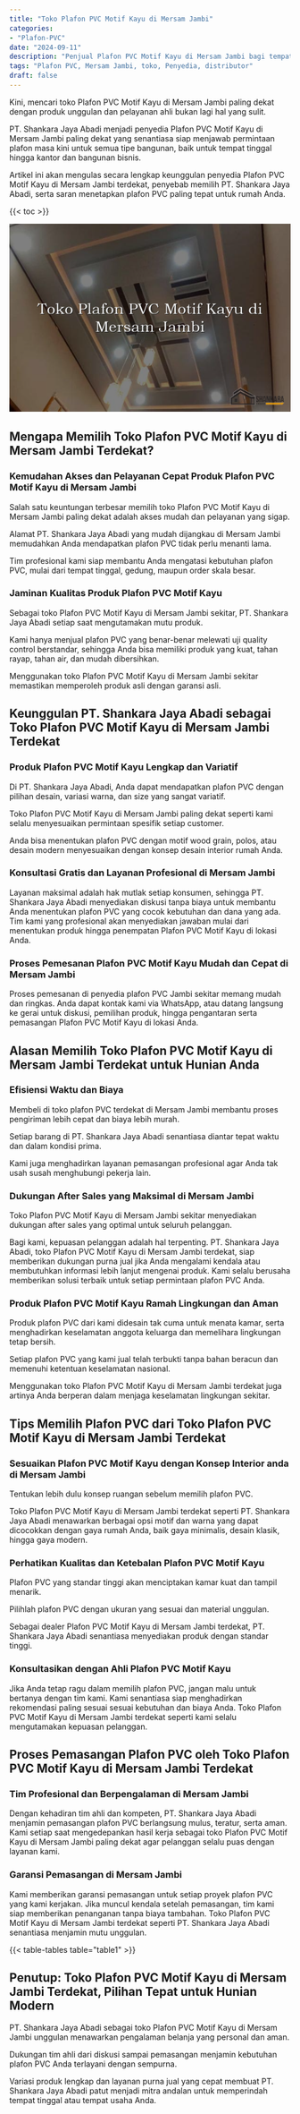 ```yaml
---
title: "Toko Plafon PVC Motif Kayu di Mersam Jambi"
categories: 
- "Plafon-PVC"
date: "2024-09-11"
description: "Penjual Plafon PVC Motif Kayu di Mersam Jambi bagi tempat tinggal, perkantoran, serta gerai. Plafon berkualitas, beragam motif, variasi warna menarik, beserta servis instalasi dikerjakan oleh tenaga ahli berpengalaman dan jaminan resmi!|Servis penyediaan Plafon PVC Motif Kayu di Mersam Jambi untuk kebutuhan rumah, kantor, maupun ritel, dengan produk terbaik dan pemasangan oleh tim profesional dan garansi resmi.|Solusi Plafon PVC Motif Kayu di Mersam Jambi yang terpercaya bagi hunian, perkantoran, dan gerai, bersama material unggulan dan instalasi oleh tim profesional dan garansi resmi.|Distribusi Plafon PVC Motif Kayu di Mersam Jambi bagi tempat tinggal, perkantoran, dan ritel, dengan material berkualitas dan instalasi oleh tenaga ahli profesional, lengkap beserta jaminan resmi.}"
tags: "Plafon PVC, Mersam Jambi, toko, Penyedia, distributor"
draft: false
---
```


Kini, mencari toko Plafon PVC Motif Kayu di Mersam Jambi paling dekat dengan produk unggulan dan pelayanan ahli bukan lagi hal yang sulit.

PT. Shankara Jaya Abadi menjadi penyedia Plafon PVC Motif Kayu di Mersam Jambi paling dekat yang senantiasa siap menjawab permintaan plafon masa kini untuk semua tipe bangunan, baik untuk tempat tinggal hingga kantor dan bangunan bisnis.

Artikel ini akan mengulas secara lengkap keunggulan penyedia Plafon PVC Motif Kayu di Mersam Jambi terdekat, penyebab memilih PT. Shankara Jaya Abadi, serta saran menetapkan plafon PVC paling tepat untuk rumah Anda.

{{< toc >}}

![Toko Plafon PVC Motif Kayu di Mersam Jambi](/images/Plafon-PVC/Toko-Plafon-PVC-Motif-Kayu-di-Mersam-Jambi.png)


## Mengapa Memilih Toko Plafon PVC Motif Kayu di Mersam Jambi Terdekat?

### Kemudahan Akses dan Pelayanan Cepat Produk Plafon PVC Motif Kayu di Mersam Jambi

Salah satu keuntungan terbesar memilih toko Plafon PVC Motif Kayu di Mersam Jambi paling dekat adalah akses mudah dan pelayanan yang sigap.

Alamat PT. Shankara Jaya Abadi yang mudah dijangkau di Mersam Jambi memudahkan Anda mendapatkan plafon PVC tidak perlu menanti lama.

Tim profesional kami siap membantu Anda mengatasi kebutuhan plafon PVC, mulai dari tempat tinggal, gedung, maupun order skala besar.

### Jaminan Kualitas Produk Plafon PVC Motif Kayu

Sebagai toko Plafon PVC Motif Kayu di Mersam Jambi sekitar, PT. Shankara Jaya Abadi setiap saat mengutamakan mutu produk.

Kami hanya menjual plafon PVC yang benar-benar melewati uji quality control berstandar, sehingga Anda bisa memiliki produk yang kuat, tahan rayap, tahan air, dan mudah dibersihkan.

Menggunakan toko Plafon PVC Motif Kayu di Mersam Jambi sekitar memastikan memperoleh produk asli dengan garansi asli.

## Keunggulan PT. Shankara Jaya Abadi sebagai Toko Plafon PVC Motif Kayu di Mersam Jambi Terdekat

### Produk Plafon PVC Motif Kayu Lengkap dan Variatif

Di PT. Shankara Jaya Abadi, Anda dapat mendapatkan plafon PVC dengan pilihan desain, variasi warna, dan size yang sangat variatif.

Toko Plafon PVC Motif Kayu di Mersam Jambi paling dekat seperti kami selalu menyesuaikan permintaan spesifik setiap customer.

Anda bisa menentukan plafon PVC dengan motif wood grain, polos, atau desain modern menyesuaikan dengan konsep desain interior rumah Anda.

### Konsultasi Gratis dan Layanan Profesional di Mersam Jambi

Layanan maksimal adalah hak mutlak setiap konsumen, sehingga PT. Shankara Jaya Abadi menyediakan diskusi tanpa biaya untuk membantu Anda menentukan plafon PVC yang cocok kebutuhan dan dana yang ada. Tim kami yang profesional akan menyediakan jawaban mulai dari menentukan produk hingga penempatan Plafon PVC Motif Kayu di lokasi Anda.

### Proses Pemesanan Plafon PVC Motif Kayu Mudah dan Cepat di Mersam Jambi

Proses pemesanan di penyedia plafon PVC Jambi sekitar memang mudah dan ringkas. Anda dapat kontak kami via WhatsApp, atau datang langsung ke gerai untuk diskusi, pemilihan produk, hingga pengantaran serta pemasangan Plafon PVC Motif Kayu di lokasi Anda.

## Alasan Memilih Toko Plafon PVC Motif Kayu di Mersam Jambi Terdekat untuk Hunian Anda

### Efisiensi Waktu dan Biaya

Membeli di toko plafon PVC terdekat di Mersam Jambi membantu proses pengiriman lebih cepat dan biaya lebih murah.

Setiap barang di PT. Shankara Jaya Abadi senantiasa diantar tepat waktu dan dalam kondisi prima.

Kami juga menghadirkan layanan pemasangan profesional agar Anda tak usah susah menghubungi pekerja lain.

### Dukungan After Sales yang Maksimal di Mersam Jambi

Toko Plafon PVC Motif Kayu di Mersam Jambi sekitar menyediakan dukungan after sales yang optimal untuk seluruh pelanggan.

Bagi kami, kepuasan pelanggan adalah hal terpenting. PT. Shankara Jaya Abadi, toko Plafon PVC Motif Kayu di Mersam Jambi terdekat, siap memberikan dukungan purna jual jika Anda mengalami kendala atau membutuhkan informasi lebih lanjut mengenai produk. Kami selalu berusaha memberikan solusi terbaik untuk setiap permintaan plafon PVC Anda.

### Produk Plafon PVC Motif Kayu Ramah Lingkungan dan Aman

Produk plafon PVC dari kami didesain tak cuma untuk menata kamar, serta menghadirkan keselamatan anggota keluarga dan memelihara lingkungan tetap bersih.

Setiap plafon PVC yang kami jual telah terbukti tanpa bahan beracun dan memenuhi ketentuan keselamatan nasional.

Menggunakan toko Plafon PVC Motif Kayu di Mersam Jambi terdekat juga artinya Anda berperan dalam menjaga keselamatan lingkungan sekitar.

## Tips Memilih Plafon PVC dari Toko Plafon PVC Motif Kayu di Mersam Jambi Terdekat

### Sesuaikan Plafon PVC Motif Kayu dengan Konsep Interior anda di Mersam Jambi

Tentukan lebih dulu konsep ruangan sebelum memilih plafon PVC.

Toko Plafon PVC Motif Kayu di Mersam Jambi terdekat seperti PT. Shankara Jaya Abadi menawarkan berbagai opsi motif dan warna yang dapat dicocokkan dengan gaya rumah Anda, baik gaya minimalis, desain klasik, hingga gaya modern.

### Perhatikan Kualitas dan Ketebalan Plafon PVC Motif Kayu

Plafon PVC yang standar tinggi akan menciptakan kamar kuat dan tampil menarik.

Pilihlah plafon PVC dengan ukuran yang sesuai dan material unggulan.

Sebagai dealer Plafon PVC Motif Kayu di Mersam Jambi terdekat, PT. Shankara Jaya Abadi senantiasa menyediakan produk dengan standar tinggi.

### Konsultasikan dengan Ahli Plafon PVC Motif Kayu

Jika Anda tetap ragu dalam memilih plafon PVC, jangan malu untuk bertanya dengan tim kami. Kami senantiasa siap menghadirkan rekomendasi paling sesuai sesuai kebutuhan dan biaya Anda. Toko Plafon PVC Motif Kayu di Mersam Jambi terdekat seperti kami selalu mengutamakan kepuasan pelanggan.

## Proses Pemasangan Plafon PVC oleh Toko Plafon PVC Motif Kayu di Mersam Jambi Terdekat

### Tim Profesional dan Berpengalaman di Mersam Jambi

Dengan kehadiran tim ahli dan kompeten, PT. Shankara Jaya Abadi menjamin pemasangan plafon PVC berlangsung mulus, teratur, serta aman. Kami setiap saat mengedepankan hasil kerja sebagai toko Plafon PVC Motif Kayu di Mersam Jambi paling dekat agar pelanggan selalu puas dengan layanan kami.

### Garansi Pemasangan di Mersam Jambi

Kami memberikan garansi pemasangan untuk setiap proyek plafon PVC yang kami kerjakan. Jika muncul kendala setelah pemasangan, tim kami siap memberikan penanganan tanpa biaya tambahan. Toko Plafon PVC Motif Kayu di Mersam Jambi terdekat seperti PT. Shankara Jaya Abadi senantiasa menjamin mutu unggulan.

{{< table-tables table="table1" >}}

## Penutup: Toko Plafon PVC Motif Kayu di Mersam Jambi Terdekat, Pilihan Tepat untuk Hunian Modern

PT. Shankara Jaya Abadi sebagai toko Plafon PVC Motif Kayu di Mersam Jambi unggulan menawarkan pengalaman belanja yang personal dan aman.

Dukungan tim ahli dari diskusi sampai pemasangan menjamin kebutuhan plafon PVC Anda terlayani dengan sempurna.

Variasi produk lengkap dan layanan purna jual yang cepat membuat PT. Shankara Jaya Abadi patut menjadi mitra andalan untuk memperindah tempat tinggal atau tempat usaha Anda.
